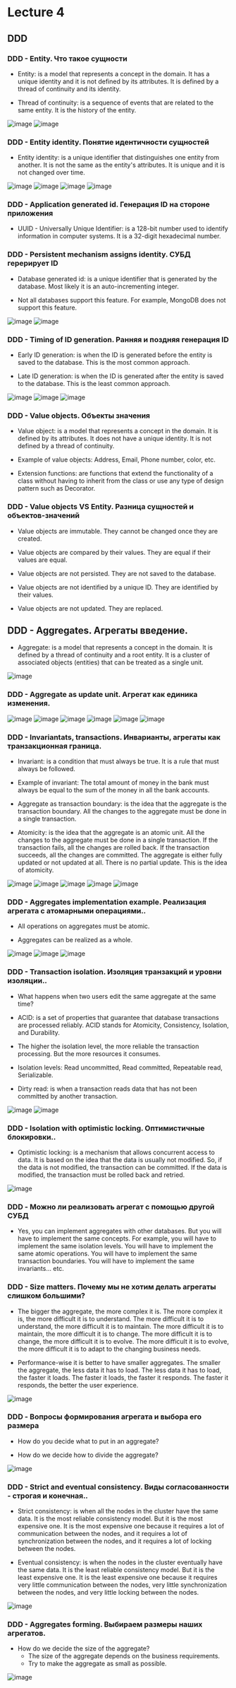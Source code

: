 # Lecture 4

## DDD

### DDD - Entity. Что такое сущности

- Entity: is a model that represents a concept in the domain. It has a unique identity and it is not defined by its attributes. It is defined by a thread of continuity and its identity.

- Thread of continuity: is a sequence of events that are related to the same entity. It is the history of the entity.

![image](./images/lecture4/1.jpg)
![image](./images/lecture4/2.jpg)

### DDD - Entity identity. Понятие идентичности сущностей

- Entity identity: is a unique identifier that distinguishes one entity from another. It is not the same as the entity's attributes. It is unique and it is not changed over time.

![image](./images/lecture4/3.jpg)
![image](./images/lecture4/4.jpg)
![image](./images/lecture4/5.jpg)
![image](./images/lecture4/6.jpg)

### DDD - Application generated id. Генерация ID на стороне приложения

- UUID - Universally Unique Identifier: is a 128-bit number used to identify information in computer systems. It is a 32-digit hexadecimal number.

### DDD - Persistent mechanism assigns identity. СУБД герерирует ID

- Database generated id: is a unique identifier that is generated by the database. Most likely it is an auto-incrementing integer.

- Not all databases support this feature. For example, MongoDB does not support this feature.

![image](./images/lecture4/7.jpg)
![image](./images/lecture4/8.jpg)

### DDD - Timing of ID generation. Ранняя и поздняя генерация ID

- Early ID generation: is when the ID is generated before the entity is saved to the database. This is the most common approach.

- Late ID generation: is when the ID is generated after the entity is saved to the database. This is the least common approach.

![image](./images/lecture4/9.jpg)
![image](./images/lecture4/10.jpg)
![image](./images/lecture4/11.jpg)

### DDD - Value objects. Объекты значения

- Value object: is a model that represents a concept in the domain. It is defined by its attributes. It does not have a unique identity. It is not defined by a thread of continuity.

- Example of value objects: Address, Email, Phone number, color, etc.

- Extension functions: are functions that extend the functionality of a class without having to inherit from the class or use any type of design pattern such as Decorator.

### DDD - Value objects VS Entity. Разница сущностей и объектов-значений

- Value objects are immutable. They cannot be changed once they are created.

- Value objects are compared by their values. They are equal if their values are equal.

- Value objects are not persisted. They are not saved to the database.

- Value objects are not identified by a unique ID. They are identified by their values.

- Value objects are not updated. They are replaced.

## DDD - Aggregates. Агрегаты введение.

- Aggregate: is a model that represents a concept in the domain. It is defined by a thread of continuity and a root entity. It is a cluster of associated objects (entities) that can be treated as a single unit.

![image](./images/lecture4/12.jpg)

### DDD - Aggregate as update unit. Агрегат как единика изменения.

![image](./images/lecture4/13.jpg)
![image](./images/lecture4/14.jpg)
![image](./images/lecture4/15.jpg)
![image](./images/lecture4/16.jpg)
![image](./images/lecture4/17.jpg)
![image](./images/lecture4/18.jpg)

### DDD - Invariantats, transactions. Инварианты, агрегаты как транзакционная граница.

- Invariant: is a condition that must always be true. It is a rule that must always be followed.

- Example of invariant: The total amount of money in the bank must always be equal to the sum of the money in all the bank accounts.

- Aggregate as transaction boundary: is the idea that the aggregate is the transaction boundary. All the changes to the aggregate must be done in a single transaction.

- Atomicity: is the idea that the aggregate is an atomic unit. All the changes to the aggregate must be done in a single transaction. If the transaction fails, all the changes are rolled back. If the transaction succeeds, all the changes are committed. The aggregate is either fully updated or not updated at all. There is no partial update. This is the idea of atomicity.


![image](./images/lecture4/19.jpg)
![image](./images/lecture4/20.jpg)
![image](./images/lecture4/21.jpg)
![image](./images/lecture4/22.jpg)
![image](./images/lecture4/23.jpg)

### DDD - Aggregates implementation example. Реализация агрегата с атомарными операциями..

- All operations on aggregates must be atomic.

- Aggregates can be realized as a whole.

![image](./images/lecture4/24.jpg)
![image](./images/lecture4/25.jpg)
![image](./images/lecture4/26.jpg)

### DDD - Transaction isolation. Изоляция транзакций и уровни изоляции..

- What happens when two users edit the same aggregate at the same time?

- ACID: is a set of properties that guarantee that database transactions are processed reliably. ACID stands for Atomicity, Consistency, Isolation, and Durability.

- The higher the isolation level, the more reliable the transaction processing. But the more resources it consumes.

- Isolation levels: Read uncommitted, Read committed, Repeatable read, Serializable.

- Dirty read: is when a transaction reads data that has not been committed by another transaction.

![image](./images/lecture4/27.jpg)
![image](./images/lecture4/28.jpg)

### DDD - Isolation with optimistic locking. Оптимистичные блокировки..

- Optimistic locking: is a mechanism that allows concurrent access to data. It is based on the idea that the data is usually not modified. So, if the data is not modified, the transaction can be committed. If the data is modified, the transaction must be rolled back and retried.

![image](./images/lecture4/29.jpg)

### DDD - Можно ли реализовать агрегат с помощью другой СУБД

- Yes, you can implement aggregates with other databases. But you will have to implement the same concepts. For example, you will have to implement the same isolation levels. You will have to implement the same atomic operations. You will have to implement the same transaction boundaries. You will have to implement the same invariants... etc.

### DDD - Size matters. Почему мы не хотим делать агрегаты слишком большими?

- The bigger the aggregate, the more complex it is. The more complex it is, the more difficult it is to understand. The more difficult it is to understand, the more difficult it is to maintain. The more difficult it is to maintain, the more difficult it is to change. The more difficult it is to change, the more difficult it is to evolve. The more difficult it is to evolve, the more difficult it is to adapt to the changing business needs.

- Performance-wise it is better to have smaller aggregates. The smaller the aggregate, the less data it has to load. The less data it has to load, the faster it loads. The faster it loads, the faster it responds. The faster it responds, the better the user experience.

![image](./images/lecture4/30.jpg)

### DDD - Вопросы формирования агрегата и выбора его размера

- How do you decide what to put in an aggregate?

- How do we decide how to divide the aggregate?

![image](./images/lecture4/31.jpg)

### DDD - Strict and eventual consistency. Виды согласованности - строгая и конечная..

- Strict consistency: is when all the nodes in the cluster have the same data. It is the most reliable consistency model. But it is the most expensive one. It is the most expensive one because it requires a lot of communication between the nodes, and it requires a lot of synchronization between the nodes, and it requires a lot of locking between the nodes.

- Eventual consistency: is when the nodes in the cluster eventually have the same data. It is the least reliable consistency model. But it is the least expensive one. It is the least expensive one because it requires very little communication between the nodes, very little synchronization between the nodes, and very little locking between the nodes.

![image](./images/lecture4/32.jpg)

### DDD - Aggregates forming. Выбираем размеры наших агрегатов.

- How do we decide the size of the aggregate?
    - The size of the aggregate depends on the business requirements.
    - Try to make the aggregate as small as possible.

![image](./images/lecture4/33.jpg)